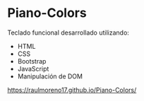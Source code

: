 # Piano-Colors
Teclado funcional desarrollado utilizando:
* HTML
* CSS
* Bootstrap
* JavaScript 
* Manipulación de DOM

https://raulmoreno17.github.io/Piano-Colors/
